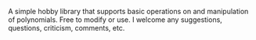 A simple hobby library that supports basic operations on and manipulation of polynomials. Free to modify or use. I welcome any suggestions, questions, criticism, comments, etc.
